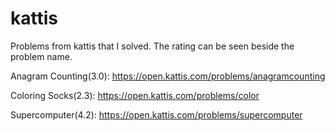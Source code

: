 # kattis
Problems from kattis that I solved. The rating can be seen beside the problem name.

Anagram Counting(3.0): https://open.kattis.com/problems/anagramcounting

Coloring Socks(2.3): https://open.kattis.com/problems/color

Supercomputer(4.2): https://open.kattis.com/problems/supercomputer
